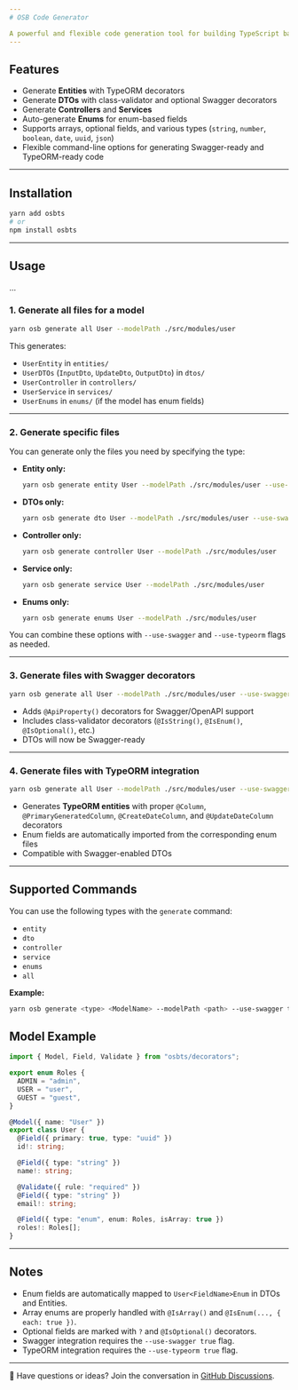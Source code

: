 ```yaml
---
# OSB Code Generator

A powerful and flexible code generation tool for building TypeScript backend applications with support for **DTOs**, **Entities**, **Controllers**, **Services**, and **Enums**. It also supports **Swagger decorators** and **TypeORM integration**.
---
```


## Features

- Generate **Entities** with TypeORM decorators
- Generate **DTOs** with class-validator and optional Swagger decorators
- Generate **Controllers** and **Services**
- Auto-generate **Enums** for enum-based fields
- Supports arrays, optional fields, and various types (`string`, `number`, `boolean`, `date`, `uuid`, `json`)
- Flexible command-line options for generating Swagger-ready and TypeORM-ready code

---

## Installation

```bash
yarn add osbts
# or
npm install osbts
```

---

## Usage

...

### 1. Generate all files for a model

```bash
yarn osb generate all User --modelPath ./src/modules/user
```

This generates:

- `UserEntity` in `entities/`
- `UserDTOs` (`InputDto`, `UpdateDto`, `OutputDto`) in `dtos/`
- `UserController` in `controllers/`
- `UserService` in `services/`
- `UserEnums` in `enums/` (if the model has enum fields)

---

### 2. Generate specific files

You can generate only the files you need by specifying the type:

- **Entity only:**

  ```bash
  yarn osb generate entity User --modelPath ./src/modules/user --use-swagger true
  ```

- **DTOs only:**

  ```bash
  yarn osb generate dto User --modelPath ./src/modules/user --use-swagger true
  ```

- **Controller only:**

  ```bash
  yarn osb generate controller User --modelPath ./src/modules/user
  ```

- **Service only:**

  ```bash
  yarn osb generate service User --modelPath ./src/modules/user
  ```

- **Enums only:**
  ```bash
  yarn osb generate enums User --modelPath ./src/modules/user
  ```

You can combine these options with `--use-swagger` and `--use-typeorm` flags as needed.

---

### 3. Generate files with Swagger decorators

```bash
yarn osb generate all User --modelPath ./src/modules/user --use-swagger true
```

- Adds `@ApiProperty()` decorators for Swagger/OpenAPI support
- Includes class-validator decorators (`@IsString()`, `@IsEnum()`, `@IsOptional()`, etc.)
- DTOs will now be Swagger-ready

---

### 4. Generate files with TypeORM integration

```bash
yarn osb generate all User --modelPath ./src/modules/user --use-swagger true --use-typeorm true
```

- Generates **TypeORM entities** with proper `@Column`, `@PrimaryGeneratedColumn`, `@CreateDateColumn`, and `@UpdateDateColumn` decorators
- Enum fields are automatically imported from the corresponding enum files
- Compatible with Swagger-enabled DTOs

---

## Supported Commands

You can use the following types with the `generate` command:

- `entity`
- `dto`
- `controller`
- `service`
- `enums`
- `all`

**Example:**

```bash
yarn osb generate <type> <ModelName> --modelPath <path> --use-swagger true --use-typeorm true
```

## Model Example

```ts
import { Model, Field, Validate } from "osbts/decorators";

export enum Roles {
  ADMIN = "admin",
  USER = "user",
  GUEST = "guest",
}

@Model({ name: "User" })
export class User {
  @Field({ primary: true, type: "uuid" })
  id!: string;

  @Field({ type: "string" })
  name!: string;

  @Validate({ rule: "required" })
  @Field({ type: "string" })
  email!: string;

  @Field({ type: "enum", enum: Roles, isArray: true })
  roles!: Roles[];
}
```

---

## Notes

- Enum fields are automatically mapped to `User<FieldName>Enum` in DTOs and Entities.
- Array enums are properly handled with `@IsArray()` and `@IsEnum(..., { each: true })`.
- Optional fields are marked with `?` and `@IsOptional()` decorators.
- Swagger integration requires the `--use-swagger true` flag.
- TypeORM integration requires the `--use-typeorm true` flag.

---

💬 Have questions or ideas?
Join the conversation in [GitHub Discussions](https://github.com/fyunusa/osb/discussions).

